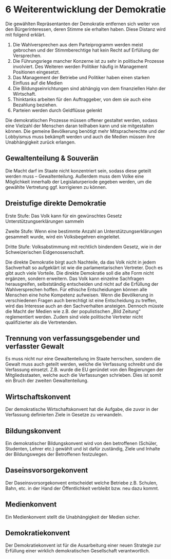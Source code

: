 # 6 Weiterentwicklung der Demokratie

Die gewählten Repräsentanten der Demokratie entfernen sich weiter von den Bürgerinteressen, deren Stimme sie erhalten haben. Diese Distanz wird mit folgend erklärt.

1. Die Wahlversprechen aus dem Parteiprogramm werden meist gebrochen und der Stimmberechtige hat kein Recht auf Erfüllung der Versprechen.
2. Die Führungsriege mancher Konzerne ist zu sehr in politische Prozesse involviert. Des Weiteren werden Politiker häufig in Management Positionen eingesetzt.
3. Das Management der Betriebe und Politiker haben einen starken Einfluss auf die Medien
4. Die Bildungseinrichtungen sind abhängig von dem finanziellen Hahn der Wirtschaft.
5. Thinktanks arbeiten für den Auftraggeber, von dem sie auch eine Bezahlung beziehen.
6. Parteien werden durch Geldflüsse gelenkt

Die demokratischen Prozesse müssen offener gestaltet werden, sodass eine Vielzahl der Menschen  daran teilhaben kann und sie mitgestalten können. Die gemeine Bevölkerung benötigt mehr Mitspracherechte und der Lobbyismus muss bekämpft werden und auch die Medien müssen ihre Unabhängigkeit zurück erlangen.

## Gewaltenteilung & Souverän

Die Macht darf im Staate nicht konzentriert sein, sodass diese geteilt werden muss – Gewaltenteilung. Außerdem muss dem Volke eine Möglichkeit innerhalb der Legislaturperiode gegeben werden, um die gewählte Vertretung ggf. korrigieren zu können.

## Dreistufige direkte Demokratie

Erste Stufe: Das Volk kann für ein gewünschtes Gesetz Unterstützungserklärungen sammeln

Zweite Stufe:  Wenn eine bestimmte Anzahl an Unterstützungserklärungen gesammelt wurde, wird ein Volksbegehren eingeleitet.

Dritte Stufe: Volksabstimmung mit rechtlich bindendem Gesetz, wie in der Schweizerischen Eidgenossenschaft.

Die direkte Demokratie birgt auch Nachteile, da das Volk nicht in jedem Sachverhalt so aufgeklärt ist wie die parlamentarischen Vertreter. Doch es gibt auch viele Vorteile. Die direkte Demokratie soll die alte Form nicht ergänzen, sondern erweitern. Das Volk kann einzelne Sachfragen herausgreifen, selbstständig entscheiden und nicht auf die Erfüllung der Wahlversprechen hoffen. Für ethische Entscheidungen können alle Menschen eine hohe Kompetenz aufweisen.  Wenn die Bevölkerung in verschiedenen Fragen auch berechtigt ist eine Entscheidung zu treffen, wird das Interesse auch an den Sachverhalten ansteigen. Dennoch müsste die Macht der Medien wie z.B. der populistischen „Bild Zeitung“ reglementiert werden. Zudem sind viele politische Vertreter nicht qualifizierter als die Vertretenden.

## Trennung von verfassungsgebender und verfasster Gewalt

Es muss nicht nur eine Gewaltenteilung im Staate herrschen, sondern die Gewalt muss auch geteilt werden, welche die Verfassung schreibt und die Verfassung einsetzt. Z.B. wurde die EU geründet von den Regierungen der Mitgliedsstaaten, welche auch die Verfassungen schrieben. Dies ist somit ein Bruch der zweiten Gewaltenteilung.

## Wirtschaftskonvent

Der demokratische Wirtschaftskonvent hat die Aufgabe, die zuvor in der Verfassung definierten Ziele in Gesetze zu verwandeln.

## Bildungskonvent

Ein demokratischer Bildungskonvent wird von den betroffenen \(Schüler, Studenten, Lehrer etc.\) gewählt und ist dafür zuständig, Ziele und Inhalte der Bildungsweges der Betroffenen festzulegen.

## Daseinsvorsorgekonvent

Der Daseinsvorsorgekonvent entscheidet welche Betriebe z.B. Schulen, Bahn, etc. in der Hand der Öffentlichkeit verbleibt bzw. neu dazu kommt.

## Medienkonvent

Ein Medienkonvent stellt die Unabhängigkeit der Medien sicher.

## Demokratiekonvent

Der Demokratiekonvent ist für die Ausarbeitung einer neuen Strategie zur Erfüllung einer wirklich demokratischen Gesellschaft verantwortlich.


